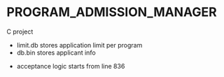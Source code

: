 # PROGRAM_ADMISSION_MANAGER

C project

- limit.db stores application limit per program
- db.bin stores applicant info

* acceptance logic starts from line 836
